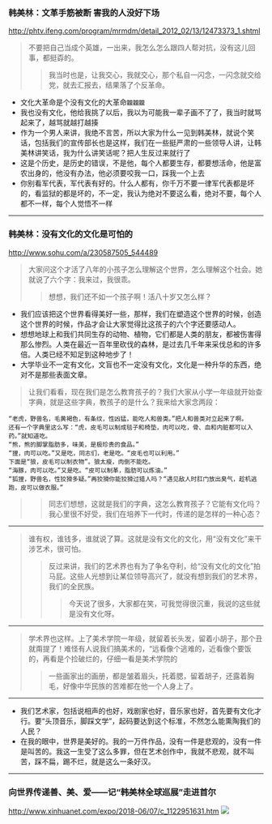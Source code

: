 ### 韩美林：文革手筋被断 害我的人没好下场
http://phtv.ifeng.com/program/mrmdm/detail_2012_02/13/12473373_1.shtml
>不要把自己当成个英雄，一出来，我怎么怎么跟四人帮对抗，没有这儿回事，都挺孬的。
>>我当时也是，让我交心，我就交心，那个私自一闪念，一闪念就交给党，就去汇报去，结果落了个反革命。
- 文化大革命是个没有文化的大革命`龖龖龖`
- 我也没有文化，他给我挑了以后，我以为可能我一辈子画不了了，我当时就骂起来了，越骂就越打越揍
- 作为一个男人来讲，我绝不言苦，所以大家为什么一见到韩美林，就说个笑话，包括我们的宣传部长也是这样，我们在一些挺严肃的一些领导人讲，让韩美林讲笑话，我为什么讲笑话呢？把人生反过来就行了
- 这是个历史，是历史的错误，不是他，每个人都要生存，都要想活命，他是富农出身的，他没有办法，他必须要咬我一口，踩我一个上去
- 你别看军代表，军代表有好的。什么人都有，你千万不要一律军代表都是坏的，看监狱的都是坏的，不一定，我认为绝对不要这么看，绝对不要，每个人都不一样，每个人觉悟不一样
---
### 韩美林：没有文化的文化是可怕的
http://www.sohu.com/a/230587505_544489
>大家问这个才活了八年的小孩子怎么理解这个世界，怎么理解这个社会。她就说了六个字：我来过，我很乖。
>>想想，我们还不如一个孩子啊！活八十岁又怎么样？
- 我们应该把这个世界看得美好一些，那样，我们在塑造这个世界的时候，创造这个世界的时候，作品才会让大家觉得比这孩子的六个字还要感动人。
- 想想地球上和我们共同生存的动物、植物，它们都是人类的朋友，都被伤害得那么惨烈。人类在最近一百年里砍伐的森林，是过去几千年来采伐总和的许多倍。人类已经不知足到这种地步了！
- 大学毕业不一定有文化，文盲也不一定没有文化，文化是一种升华的东西，绝对不是那些表面文章。
>让我们看看，现在我们是怎么教育孩子的？我们大家从小学一年级就开始查字典，就是这些字典，教孩子的是什么？我来给大家念两段：
```
“老虎，野兽名，毛黄褐色，有条纹，性凶猛，能吃人和兽类。”把人和兽类对立起来了啊。
还有一个字典里这么写：“虎，皮毛可以制成毯子和椅垫，肉可以吃，骨、血和内脏都可以入药。”就知道吃。
“熊，熊的脚掌脂肪多，味美，是极珍贵的食品。”
“狸，肉可以吃。”又是吃，同志们，老是吃。“皮毛也可以利用。”
下面是“狼，皮毛可以制衣物”。狼太瘦，肉倒不能吃。
“海豚，肉可以吃。”又是吃。“皮可以制革，脂肪可以炼油。”
“狐狸，野兽名，性狡猾多疑。”再狡猾你能狡猾过猎人吗？“遇见敌人时肛门放出臭气，趁机逃跑，皮可以做衣服。”
```
>>同志们想想，这就是我们的字典，这怎么教育孩子？它能有文化吗？我心里很不好受，我们在培养下一代时，传递的是怎样的一种心态？
---
>谁有权，谁钱多，谁就说了算。这就是没有文化的文化，用“没有文化”来干涉艺术，很可怕。
>>反过来讲，我们的艺术界也有为了争名夺利，给“没有文化的文化”拍马屁。这些人光想到让某位领导高兴了，就没有想到我们的艺术界，我们的全民族。
>>>今天说了很多，大家都在笑，可我觉得很沉重，我说的这些就是没有文化呀。
---
>学术界也这样。上了美术学院一年级，就留着长头发，留着小胡子，那个丑就甭提了！难怪有人说我们搞美术的，“远看像个逃难的，近看像个要饭的，再看是个捡破烂的，仔细一看是美术学院的
>>一些画家出的画册，都是皱着眉头，托着腮，留着胡子，还露着胸毛，好像中华民族的苦难都在他一个人身上了。
---
- 我们艺术家，包括说相声的也好，戏剧家也好，音乐家也好，首先要有文化才行。要“头顶音乐，脚踩文学”，起码要达到这个标准，不然怎么能熏陶我们的人民？
- 在我的眼中，世界是美好的。我的一万件作品，没有一件是悲观的，没有一件是叫苦的。我这一生受了这么多罪，但在艺术创作中，我就不悲观，就不叫苦，踩不扁，踢不烂，就是这么一条好汉。
---
### 向世界传递善、美、爱——记“韩美林全球巡展”走进首尔
http://www.xinhuanet.com/expo/2018-06/07/c_1122951631.htm
![](https://img.zcool.cn/community/01ef6457b59ebd0000012e7e05b847.jpg)